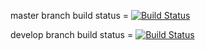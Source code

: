 master branch build status = [![Build Status](https://travis-ci.org/chaiwatmat/fizzbuzz.svg?branch=master)](https://travis-ci.org/chaiwatmat/fizzbuzz)

develop branch build status = [![Build Status](https://travis-ci.org/chaiwatmat/fizzbuzz.svg?branch=develop)](https://travis-ci.org/chaiwatmat/fizzbuzz)
